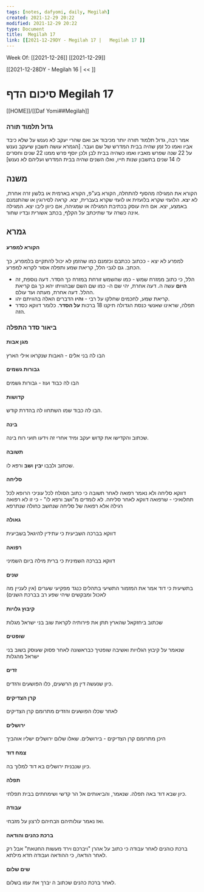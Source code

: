 ```yaml
---
tags: [notes, dafyomi, daily, Megilah] 
created: 2021-12-29 20:22
modified: 2021-12-29 20:22
type: Document
title:  Megilah 17
link: [[2021-12-29DY - Megilah 17 |   Megilah 17 ]]
---
```

Week Of: [[2021-12-26]]
[[2021-12-29]]

[[2021-12-28DY - Megilah 16 | << ]] 

# סיכום הדף  Megilah 17

[[HOME]]/[[Daf Yomi##Megilah]]

### גדול תלמוד תורה 
אמר רבה, גדול תלמוד תורה יותר מכיבוד אב ואם שהרי יעקב לא נענש על שלא כיבד אביו ואמו כל זמן שהיה בבית המדרש של שם ועבר. [הגמרא עושה חשבון שיעקב נענש על 22 שנה שפרש מאביו ואמו כשהיה בבית לבן ולכן יוסף פרש ממנו 22 שנים וחסרים לו 14 שנים בחשבון שנות חייו, ואלו השנים שהיה בבית המדרש ועליהם לא נענש]
## משנה
הקורא את המגילה מהסוף להתחלה, הקורא בע"פ, הקורא בארמית או בלשון זרה אחרת, לא יצא. 
הלועזי שקרא בלועזית או לועזי שקרא בעברית, יצא.
קראה לסירוגין או שהתנמנם באמצע, יצא.
אם היה עוסק בכתיבת המגילה או שמגיהה, אם כיוון ליבו יצא.
המגילה אינה כשרה עד שתיכתב על הקלף, בכתב אשורית ובדיו שחור.
## גמרא
#### הקורא למפרע
למפרע לא יצא - ככתוב ככתבם וכזמנם כמו שהזמן לא יכול להתקיים בלמפרע, כך הכתב.
גם לגבי הלל, קריאת שמע ותפלה אסור לקרוא למפרע.
- הלל, כי כתוב ממזרח שמש - כמו שהשמש זורחת במזרח כך הסדר. דעה נוספת, זה **היום** עשה ה. דעה אחרת, יהי שם ה- כמו שם השם שבהוויתו יהא כך גם קריאת ההלל. דעה אחרת, מעתה ועד עולם.
- קריאת שמע,  לחכמים שחלקו על רבי - **והיו** הדברים האלה בהוויתם יהו. 
- תפלה, שראינו שאנשי כנסת הגדולה תיקנו 18 ברכות **על הסדר**.  כלומר דווקא כסדר הזה.

### ביאור סדר התפלה
#### מגן אבות 
הבו לה בני אלים - האבות שנקראו אילי הארץ
#### גבורות גשמים 
הבו לה כבוד ועוז - גבורות גשמים
#### קדושות
הבו לה כבוד שמו השתחוו לה בהדרת קודש.
#### בינה 
שכתוב והקדישו את קדוש יעקב ומיד אחרי זה וידעו תועי רוח בינה.
#### תשובה
שכתוב ולבבו **יבין** ו**שב** ורפא לו.
#### סליחה
דווקא סליחה ולא נאמר רפואה לאחר תשובה כי כתוב הסולח לכל עוניכי הרופא לכל תחלואיכי  - שרפואה דווקא לאחר סליחה.
לא לומדים מ"ושב ורפא לו" - כי זו לא רפואה רגילה אלא רפואה של סליחה שנחשב כחולה שנתרפא
#### גאולה 
דווקא בברכה השביעית כי עתידין להיגאל בשביעית
#### רפואה 
דווקא בברכה השמינית כי ברית מילה ביום השמיני
#### שנים
בתשיעית כי דוד אמר את המזמור התשיעי בתהלים כנגד מפקיעי שערים (אין לעניין מה לאכול ומבקשים שיהי שפע רב בברכת השנים)
#### קיבוץ גלויות 
שכתוב ביחזקאל שהארץ תתן את פירותיה לקראת שוב בני ישראל מגלות
#### שופטים
שנאמר על קיבוץ הגלויות ואשיבה שופטיך כבראשונה לאחר פסוק שעוסק בשוב בני ישראל מהגלות
#### זדים
כיון שנעשה דין מן הרשעים, כלו הפושעים והזדים.
#### קרן הצדיקים
לאחר שכלו הפושעים והזדים מתרומם קרן הצדיקים
#### ירושלים
היכן מתרומם קרן הצדיקים - בירושלים. שאלו שלום ירושלים ישליו אוהביך
#### צמח דוד
כיון שנבנית ירושלים בא דוד למלוך בה.
#### תפלה
כיון שבא דוד באה תפלה. שנאמר, והביאותים אל הר קדשי ושימחתים בבית תפלתי.
#### עבודה
ואז נאמר עולותיהם וזבחיהם לרצון על מזבחי.
#### ברכת כהנים והודאה 
ברכת כוהנים לאחר עבודה כי כתוב על אהרן "ויברכם וירד מעשות החטאת" אבל רק לאחר הודאה, כי ההודאה ועבודה חדא מילתא. 
#### שים שלום
לאחר ברכת כהנים שכתוב ה יברך את עמו בשלום.


